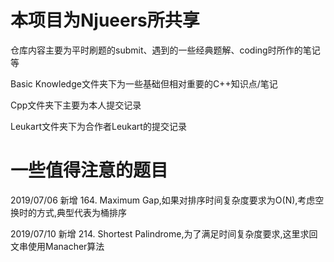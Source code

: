 # 本项目为Njueers所共享

仓库内容主要为平时刷题的submit、遇到的一些经典题解、coding时所作的笔记等

Basic Knowledge文件夹下为一些基础但相对重要的C++知识点/笔记

Cpp文件夹下主要为本人提交记录

Leukart文件夹下为合作者Leukart的提交记录


# 一些值得注意的题目

2019/07/06 新增 164. Maximum Gap,如果对排序时间复杂度要求为O(N),考虑空换时的方式,典型代表为桶排序

2019/07/10 新增 214. Shortest Palindrome,为了满足时间复杂度要求,这里求回文串使用Manacher算法
